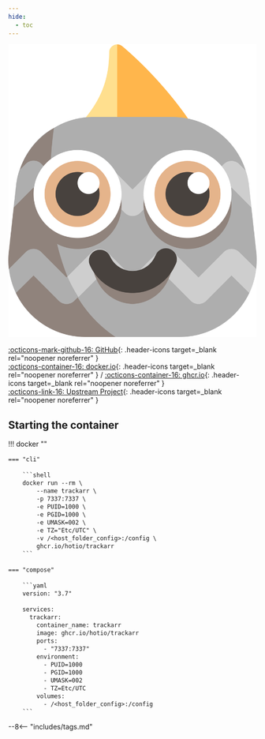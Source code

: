 ```yaml
---
hide:
  - toc
---
```


<div class="image-logo no-logo"><img src="/img/pullio.svg" alt="logo"></div>

[:octicons-mark-github-16: GitHub](https://github.com/hotio/trackarr){: .header-icons target=_blank rel="noopener noreferrer" }  
[:octicons-container-16: docker.io](https://hub.docker.com/r/hotio/trackarr){: .header-icons target=_blank rel="noopener noreferrer" }
 / [:octicons-container-16: ghcr.io](https://github.com/orgs/hotio/packages/container/package/trackarr){: .header-icons target=_blank rel="noopener noreferrer" }  
[:octicons-link-16: Upstream Project](https://gitlab.com/cloudb0x/trackarr){: .header-icons target=_blank rel="noopener noreferrer" }  

## Starting the container

!!! docker ""

    === "cli"

        ```shell
        docker run --rm \
            --name trackarr \
            -p 7337:7337 \
            -e PUID=1000 \
            -e PGID=1000 \
            -e UMASK=002 \
            -e TZ="Etc/UTC" \
            -v /<host_folder_config>:/config \
            ghcr.io/hotio/trackarr
        ```

    === "compose"

        ```yaml
        version: "3.7"

        services:
          trackarr:
            container_name: trackarr
            image: ghcr.io/hotio/trackarr
            ports:
              - "7337:7337"
            environment:
              - PUID=1000
              - PGID=1000
              - UMASK=002
              - TZ=Etc/UTC
            volumes:
              - /<host_folder_config>:/config
        ```

--8<-- "includes/tags.md"
